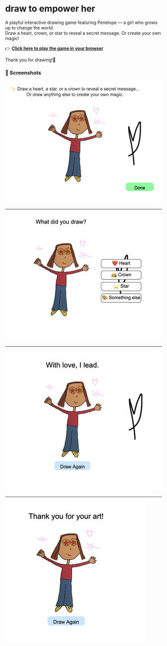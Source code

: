 # draw to empower her



A playful interactive drawing game featuring Penelope — a girl who grows up to change the world.  
Draw a heart, crown, or star to reveal a secret message. Or create your own magic!

👉 [**Click here to play the game in your browser**](https://ashleysally00.github.io/draw-to-empower-her)

Thank you for drawing!🎨

### 💖 Screenshots

![Penelope 1](https://raw.githubusercontent.com/ashleysally00/draw-to-empower-her/main/pen1.png)



----------
![Penelope 4.5](https://raw.githubusercontent.com/ashleysally00/draw-to-empower-her/main/pen4.5.png)


----------------

![Penelope 3](https://raw.githubusercontent.com/ashleysally00/draw-to-empower-her/main/pen3.png)

--------------------

![Penelope 4](https://raw.githubusercontent.com/ashleysally00/draw-to-empower-her/main/pen4.png)
